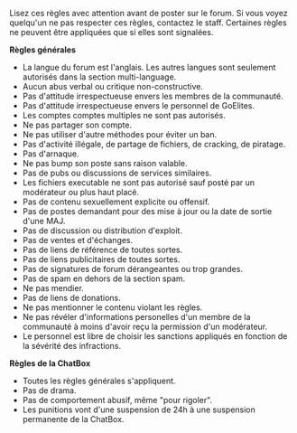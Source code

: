 Lisez ces règles avec attention avant de poster sur le forum. Si vous voyez quelqu'un ne pas respecter ces règles, contactez le staff. Certaines règles ne peuvent être appliquées que si elles sont signalées.

**Règles générales**

- La langue du forum est l'anglais. Les autres langues sont seulement autorisés dans la section multi-language.
- Aucun abus verbal ou critique non-constructive.
- Pas d'attitude irrespectueuse envers les membres de la communauté.
- Pas d'attitude irrespectueuse envers le personnel de GoElites.
- Les comptes comptes multiples ne sont pas autorisés.
- Ne pas partager son compte.
- Ne pas utiliser d'autre méthodes pour éviter un ban.
- Pas d'activité illégale, de partage de fichiers, de cracking, de piratage.
- Pas d'arnaque.
- Ne pas bump son poste sans raison valable.
- Pas de pubs ou discussions de services similaires.
- Les fichiers executable ne sont pas autorisé sauf posté par un modérateur ou plus haut placé.
- Pas de contenu sexuellement explicite ou offensif.
- Pas de postes demandant pour des mise à jour ou la date de sortie d'une MAJ.
- Pas de discussion ou distribution d'exploit.
- Pas de ventes et d'échanges.
- Pas de liens de référence de toutes sortes.
- Pas de liens publicitaires de toutes sortes.
- Pas de signatures de forum dérangeantes ou trop grandes.
- Pas de spam en dehors de la section spam.
- Ne pas mendier.
- Pas de liens de donations.
- Ne pas mentionner le contenu violant les règles.
- Ne pas révéler d'informations personelles d'un membre de la communauté à moins d'avoir reçu la permission d'un modérateur.
- Le personnel est libre de choisir les sanctions appliqués en fonction de la sévérité des infractions.

**Règles de la ChatBox** 

- Toutes les règles générales s'appliquent.
- Pas de drama.
- Pas de comportement abusif, même "pour rigoler".
- Les punitions vont d'une suspension de 24h à une suspension permanente de la ChatBox.
 
